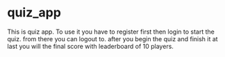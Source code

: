 ﻿# quiz_app

This is quiz app.
To use it you have to register first
then login to start the quiz.
from there you can logout to.
after you begin the quiz and finish it at last you will the final score with leaderboard of 10 players.



<img scr="https://github.com/sudiprajkunwar/quiz_app/blob/master/screensorts/Screenshot_2020-08-13%20Quiz%20App.png">
